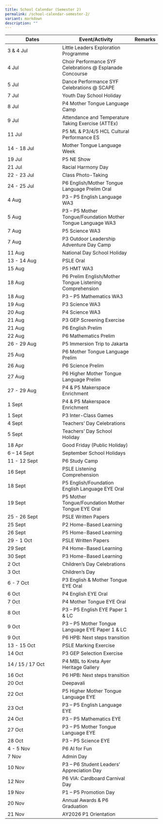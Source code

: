 ```yaml
---
title: School Calendar (Semester 2)
permalink: /school-calendar-semester-2/
variant: markdown
description: ""
---
```

<table style="border-collapse:collapse;border-spacing:0;table-layout: fixed; width: 100%;" class="tg">
   <colgroup>
      <col style="width: 40%;">
      <col style="width: 50%;">
      <col style="width: 50%;">
   </colgroup>
   <thead>
      <tr>
         <th class="tg">Dates</th>
         <th class="tg">Event/Activity</th>
         <th class="tg">Remarks</th>
      </tr>
   </thead>
   <tbody>
      <tr>
         <td class="tg">3 &amp; 4 Jul</td>
         <td class="tg">Little Leaders Exploration Programme</td>
         <td class="tg"></td>
      </tr>
      <tr>
         <td class="tg">4 Jul</td>
         <td class="tg">Choir Performance SYF Celebrations @ Esplanade Concourse</td>
         <td class="tg"></td>
      </tr>
      <tr>
         <td class="tg">5 Jul</td>
         <td class="tg">Dance Performance SYF Celebrations @ SCAPE</td>
         <td class="tg"></td>
      </tr>
      <tr>
         <td class="tg">7 Jul</td>
         <td class="tg">Youth Day School Holiday</td>
         <td class="tg"></td>
      </tr>
      <tr>
         <td class="tg">8 Jul</td>
         <td class="tg">P4 Mother Tongue Language Camp</td>
         <td class="tg"></td>
      </tr>
      <tr>
         <td class="tg">9 Jul</td>
         <td class="tg">Attendance and Temperature Taking Exercise (ATTEx)</td>
         <td class="tg"></td>
      </tr>
      <tr>
         <td class="tg">11 Jul</td>
         <td class="tg">P5 ML &amp; P3/4/5 HCL Cultural Performance ES</td>
         <td class="tg"></td>
      </tr>
      <tr>
         <td class="tg">14 - 18 Jul</td>
         <td class="tg">Mother Tongue Language Week</td>
         <td class="tg"></td>
      </tr>
      <tr>
         <td class="tg">19 Jul</td>
         <td class="tg">P5 NE Show</td>
         <td class="tg"></td>
      </tr>
      <tr>
         <td class="tg">21 Jul</td>
         <td class="tg">Racial Harmony Day</td>
         <td class="tg"></td>
      </tr>
      <tr>
         <td class="tg">22 - 23 Jul</td>
         <td class="tg">Class Photo-Taking</td>
         <td class="tg"></td>
      </tr>
      <tr>
         <td class="tg">24 - 25 Jul</td>
         <td class="tg">P6 English/Mother Tongue Language Prelim Oral</td>
         <td class="tg"></td>
      </tr>
      <tr>
         <td class="tg">4 Aug</td>
         <td class="tg">P3 – P5 English Language WA3</td>
         <td class="tg"></td>
      </tr>
      <tr>
         <td class="tg">5 Aug</td>
         <td class="tg">P3 – P5 Mother Tongue/Foundation Mother Tongue Language WA3</td>
         <td class="tg"></td>
      </tr>
      <tr>
	<td class="tg">7 Aug</td>
         <td class="tg">P5 Science WA3</td>
         <td class="tg"></td>
      </tr>
      <tr>
				 <td class="tg">7 Aug</td>
         <td class="tg">P3 Outdoor Leadership Adventure Day Camp</td>
         <td class="tg"></td>
      </tr>
      <tr>
         <td class="tg">11 Aug</td>
         <td class="tg">National Day School Holiday</td>
         <td class="tg"></td>
      </tr>
      <tr>
         <td class="tg">13 - 14 Aug</td>
         <td class="tg">PSLE Oral</td>
         <td class="tg"></td>
      </tr>
      <tr>
         <td class="tg">15 Aug</td>
         <td class="tg">P5 HMT WA3</td>
         <td class="tg"></td>
      </tr>
      <tr>
				  <td class="tg">18 Aug</td>
         <td class="tg">P6 Prelim English/Mother Tongue Listening Comprehension</td>
         <td class="tg"></td>
      </tr>
      <tr>
				<td class="tg">18 Aug</td>
         <td class="tg">P3 – P5 Mathematics WA3</td>
         <td class="tg"></td>
      </tr>
      <tr>
         <td class="tg">19 Aug</td>
         <td class="tg">P3 Science WA3</td>
         <td class="tg"></td>
      </tr>
      <tr>
         <td class="tg">20 Aug</td>
         <td class="tg">P4 Science WA3</td>
         <td class="tg"></td>
      </tr>
      <tr>
         <td class="tg">21 Aug</td>
         <td class="tg">P3 GEP Screening Exercise</td>
         <td class="tg"></td>
      </tr>
      <tr>
         <td class="tg">21 Aug</td>
         <td class="tg">P6 English Prelim</td>
         <td class="tg"></td>
      </tr>
      <tr>
         <td class="tg">22 Aug</td>
         <td class="tg">P6 Mathematics Prelim</td>
         <td class="tg"></td>
      </tr>
      <tr>
         <td class="tg">26 - 29 Aug</td>
         <td class="tg">P5 Immersion Trip to Jakarta</td>
         <td class="tg"></td>
      </tr>
      <tr>
         <td class="tg">25 Aug</td>
         <td class="tg">P6 Mother Tongue Language Prelim</td>
         <td class="tg"></td>
      </tr>
      <tr>
         <td class="tg">26 Aug</td>
         <td class="tg">P6 Science Prelim</td>
         <td class="tg"></td>
      </tr>
      <tr>
         <td class="tg">27 Aug</td>
         <td class="tg">P6 Higher Mother Tongue Language Prelim</td>
         <td class="tg"></td>
      </tr>
      <tr>
         <td class="tg">27 - 29 Aug</td>
         <td class="tg">P4 &amp; P5 Makerspace Enrichment</td>
         <td class="tg"></td>
      </tr>
      <tr>
				   <td class="tg">1 Sept</td>
         <td class="tg">P4 &amp; P5 Makerspace Enrichment</td>
         <td class="tg"></td>
      </tr>
      <tr>
         <td class="tg">1 Sept</td>
         <td class="tg">P3 Inter-Class Games</td>
         <td class="tg"></td>
      </tr>
      <tr>
         <td class="tg">4 Sept</td>
         <td class="tg">Teachers’ Day Celebrations</td>
         <td class="tg"></td>
      </tr>
      <tr>
				  <td class="tg">5 Sept</td>
         <td class="tg">Teachers’ Day School Holiday</td>
         <td class="tg"></td>
      </tr>
      <tr>
         <td class="tg">18 Apr</td>
         <td class="tg">Good Friday (Public Holiday)</td>
         <td class="tg"></td>
      </tr>
      <tr>
         <td class="tg">6 – 14 Sept</td>
         <td class="tg">September School Holidays</td>
         <td class="tg"></td>
      </tr>
      <tr>
				<td class="tg">11 - 12 Sept</td>
         <td class="tg">P6 Study Camp</td>
         <td class="tg"></td>
      </tr>
      <tr>
					<td class="tg">16 Sept</td>
         <td class="tg">PSLE Listening Comprehension</td>
         <td class="tg"></td>
      </tr>
      <tr>
				<td class="tg">18 Sept</td>
         <td class="tg">P5 English/Foundation English Language EYE Oral</td>
         <td class="tg"></td>
      </tr>
      <tr>
				<td class="tg">19 Sept</td>
         <td class="tg">P5 Mother Tongue/Foundation Mother Tongue EYE Oral</td>
         <td class="tg"></td>
      </tr>
      <tr>
						<td class="tg">25 - 26 Sept</td>
         <td class="tg">PSLE Written Papers</td>
         <td class="tg"></td>
      </tr>
      <tr>
         <td class="tg">25 Sept</td>
         <td class="tg">P2 Home-Based Learning</td>
         <td class="tg"></td>
      </tr>
      <tr>
				<td class="tg">26 Sept</td>
         <td class="tg">P5 Home-Based Learning</td>
         <td class="tg"></td>
      </tr>
      <tr>
				<td class="tg">29 - 1 Oct </td>
         <td class="tg">PSLE Written Papers</td>
         <td class="tg"></td>
      </tr>
      <tr>
				<td class="tg">29 Sept</td>
         <td class="tg">P4 Home-Based Learning</td>
         <td class="tg"></td>
      </tr>
      <tr>
				<td class="tg">30 Sept</td>
         <td class="tg">P3 Home-Based Learning</td>
         <td class="tg"></td>
      </tr>
      <tr>
				<td class="tg">2 Oct</td>
         <td class="tg">Children’s Day Celebrations</td>
         <td class="tg"></td>
      </tr>
      <tr>
				<td class="tg">3 Oct</td>
         <td class="tg">Children’s Day</td>
         <td class="tg"></td>
      </tr>
      <tr>
				<td class="tg">6 - 7 Oct</td>
         <td class="tg">P3 English &amp; Mother Tongue EYE Oral</td>
         <td class="tg"></td>
      </tr>
      <tr>
				<td class="tg">6 Oct</td>
         <td class="tg">P4 English EYE Oral</td>
         <td class="tg"></td>
      </tr>
      <tr>
				<td class="tg">7 Oct</td>
         <td class="tg">P4 Mother Tongue EYE Oral</td>
         <td class="tg"></td>
      </tr>
      <tr>
				<td class="tg">8 Oct</td>
         <td class="tg">P3 – P5 English EYE Paper 1 &amp; LC</td>
         <td class="tg"></td>
      </tr>
      <tr>
				<td class="tg">9 Oct</td>
         <td class="tg">P3 – P5 Mother Tongue Language EYE Paper 1 &amp; LC</td>
         <td class="tg"></td>
      </tr>
      <tr>
				<td class="tg">9 Oct</td>
         <td class="tg">P6 HPB: Next steps transition</td>
         <td class="tg"></td>
      </tr>
      <tr>
				<td class="tg">13 - 15 Oct</td>
         <td class="tg">PSLE Marking Exercise</td>
         <td class="tg"></td>
      </tr>
      <tr>
				<td class="tg">14 Oct</td>
         <td class="tg">P3 GEP Selection Exercise</td>
         <td class="tg"></td>
      </tr>
      <tr>
         <td class="tg">14 / 15 / 17 Oct</td>
         <td class="tg">P4 MBL to Kreta Ayer Heritage Gallery</td>
         <td class="tg"></td>
      </tr>
      <tr>
         <td class="tg">16 Oct</td>
         <td class="tg">P6 HPB: Next steps transition</td>
         <td class="tg"></td>
      </tr>
<tr>
         <td class="tg">20 Oct</td>
         <td class="tg">Deepavali</td>
         <td class="tg"></td>
      </tr>
<tr>
         <td class="tg">22 Oct</td>
         <td class="tg">P5 Higher Mother Tongue Language EYE</td>
         <td class="tg"></td>
      </tr>
<tr>
         <td class="tg">23 Oct</td>
         <td class="tg">P3 – P5 English Language EYE</td>
         <td class="tg"></td>
      </tr>
<tr>
         <td class="tg">24 Oct</td>
         <td class="tg">P3 – P5 Mathematics EYE</td>
         <td class="tg"></td>
      </tr>
<tr>
         <td class="tg">27 Oct</td>
         <td class="tg">P3 – P5 Mother Tongue Language EYE</td>
         <td class="tg"></td>
      </tr>
<tr>
         <td class="tg">28 Oct</td>
         <td class="tg">P3 – P5 Science EYE</td>
         <td class="tg"></td>
      </tr>
<tr>
         <td class="tg">4 - 5 Nov</td>
         <td class="tg">P6 AI for Fun</td>
         <td class="tg"></td>
      </tr>
<tr>
         <td class="tg">7 Nov</td>
         <td class="tg">Admin Day</td>
         <td class="tg"></td>
      </tr>
<tr>
         <td class="tg">10 Nov</td>
         <td class="tg">P3 – P6 Student Leaders’ Appreciation Day</td>
         <td class="tg"></td>
      </tr>
<tr>
         <td class="tg">12 Nov</td>
         <td class="tg">P6 VIA: Cardboard Carnival Day</td>
         <td class="tg"></td>
      </tr>
<tr>
         <td class="tg">19 Nov</td>
         <td class="tg">P1 – P5 Promotion Day</td>
         <td class="tg"></td>
      </tr>
<tr>
         <td class="tg">20 Nov</td>
         <td class="tg">Annual Awards &amp; P6 Graduation</td>
         <td class="tg"></td>
      </tr>
<tr>
         <td class="tg">21 Nov</td>
         <td class="tg">AY2026 P1 Orientation</td>
         <td class="tg"></td>
      </tr>
   </tbody>
</table>